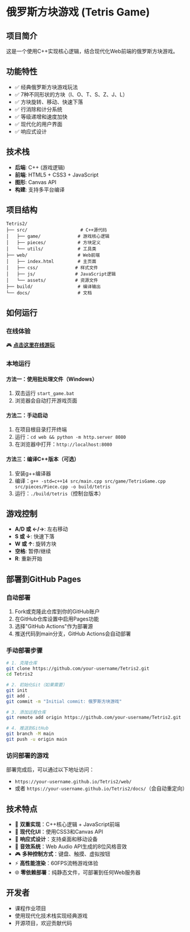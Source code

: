 # 俄罗斯方块游戏 (Tetris Game)

## 项目简介
这是一个使用C++实现核心逻辑，结合现代化Web前端的俄罗斯方块游戏。

## 功能特性
- ✅ 经典俄罗斯方块游戏玩法
- ✅ 7种不同形状的方块（I、O、T、S、Z、J、L）
- ✅ 方块旋转、移动、快速下落
- ✅ 行消除和计分系统
- ✅ 等级递增和速度加快
- ✅ 现代化的用户界面
- ✅ 响应式设计

## 技术栈
- **后端**: C++ (游戏逻辑)
- **前端**: HTML5 + CSS3 + JavaScript
- **图形**: Canvas API
- **构建**: 支持多平台编译

## 项目结构
```
Tetris2/
├── src/                    # C++源代码
│   ├── game/              # 游戏核心逻辑
│   ├── pieces/            # 方块定义
│   └── utils/             # 工具类
├── web/                   # Web前端
│   ├── index.html         # 主页面
│   ├── css/              # 样式文件
│   ├── js/               # JavaScript逻辑
│   └── assets/           # 资源文件
├── build/                 # 编译输出
└── docs/                  # 文档
```

## 如何运行

### 在线体验
🎮 **[点击这里在线游玩](https://your-username.github.io/Tetris2/web/)**

### 本地运行
#### 方法一：使用批处理文件（Windows）
1. 双击运行 `start_game.bat`
2. 浏览器会自动打开游戏页面

#### 方法二：手动启动
1. 在项目根目录打开终端
2. 运行：`cd web && python -m http.server 8080`
3. 在浏览器中打开：`http://localhost:8080`

#### 方法三：编译C++版本（可选）
1. 安装g++编译器
2. 编译：`g++ -std=c++14 src/main.cpp src/game/TetrisGame.cpp src/pieces/Piece.cpp -o build/tetris`
3. 运行：`./build/tetris`（控制台版本）

## 游戏控制
- **A/D 或 ←/→**: 左右移动
- **S 或 ↓**: 快速下落
- **W 或 ↑**: 旋转方块
- **空格**: 暂停/继续
- **R**: 重新开始

## 部署到GitHub Pages

### 自动部署
1. Fork或克隆此仓库到你的GitHub账户
2. 在GitHub仓库设置中启用Pages功能
3. 选择"GitHub Actions"作为部署源
4. 推送代码到main分支，GitHub Actions会自动部署

### 手动部署步骤
```bash
# 1. 克隆仓库
git clone https://github.com/your-username/Tetris2.git
cd Tetris2

# 2. 初始化Git（如果需要）
git init
git add .
git commit -m "Initial commit: 俄罗斯方块游戏"

# 3. 添加远程仓库
git remote add origin https://github.com/your-username/Tetris2.git

# 4. 推送到GitHub
git branch -M main
git push -u origin main
```

### 访问部署的游戏
部署完成后，可以通过以下地址访问：
- `https://your-username.github.io/Tetris2/web/`
- 或者 `https://your-username.github.io/Tetris2/docs/`（会自动重定向）

## 技术特点
- 🎯 **双重实现**：C++核心逻辑 + JavaScript前端
- 🎨 **现代化UI**：使用CSS3和Canvas API
- 📱 **响应式设计**：支持桌面和移动设备
- 🎵 **音效系统**：Web Audio API生成的8位风格音效
- 🎮 **多种控制方式**：键盘、触摸、虚拟按钮
- ⚡ **高性能渲染**：60FPS流畅游戏体验
- 🌐 **零依赖部署**：纯静态文件，可部署到任何Web服务器

## 开发者
- 课程作业项目
- 使用现代化技术栈实现经典游戏
- 开源项目，欢迎贡献代码 